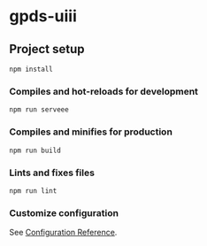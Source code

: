 # gpds-uiii

## Project setup
```
npm install
```

### Compiles and hot-reloads for development
```
npm run serveee
```

### Compiles and minifies for production
```
npm run build
```

### Lints and fixes files
```
npm run lint
```

### Customize configuration
See [Configuration Reference](https://cli.vuejs.org/config/).
